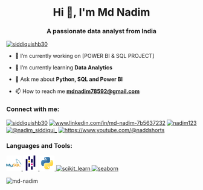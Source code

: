 <h1 align="center">Hi 👋, I'm Md Nadim</h1>
<h3 align="center">A passionate data analyst from India</h3>

<p align="left"> <a href="https://twitter.com/siddiquishb30" target="blank"><img src="https://img.shields.io/twitter/follow/siddiquishb30?logo=twitter&style=for-the-badge" alt="siddiquishb30" /></a> </p>

- 🔭 I’m currently working on [POWER BI & SQL PROJECT]

- 🌱 I’m currently learning **Data Analytics**

- 💬 Ask me about **Python, SQL and Power BI**

- 📫 How to reach me **mdnadim78592@gmail.com**

<h3 align="left">Connect with me:</h3>
<p align="left">
<a href="https://twitter.com/siddiquishb30" target="blank"><img align="center" src="https://raw.githubusercontent.com/rahuldkjain/github-profile-readme-generator/master/src/images/icons/Social/twitter.svg" alt="siddiquishb30" height="30" width="40" /></a>
<a href="https://linkedin.com/in/www.linkedin.com/in/md-nadim-7b5637232" target="blank"><img align="center" src="https://raw.githubusercontent.com/rahuldkjain/github-profile-readme-generator/master/src/images/icons/Social/linked-in-alt.svg" alt="www.linkedin.com/in/md-nadim-7b5637232" height="30" width="40" /></a>
<a href="https://kaggle.com/nadim123" target="blank"><img align="center" src="https://raw.githubusercontent.com/rahuldkjain/github-profile-readme-generator/master/src/images/icons/Social/kaggle.svg" alt="nadim123" height="30" width="40" /></a>
<a href="https://instagram.com/@nadim_siddiqui_" target="blank"><img align="center" src="https://raw.githubusercontent.com/rahuldkjain/github-profile-readme-generator/master/src/images/icons/Social/instagram.svg" alt="@nadim_siddiqui_" height="30" width="40" /></a>
<a href="https://www.youtube.com/c/https://www.youtube.com/@naddshorts" target="blank"><img align="center" src="https://raw.githubusercontent.com/rahuldkjain/github-profile-readme-generator/master/src/images/icons/Social/youtube.svg" alt="https://www.youtube.com/@naddshorts" height="30" width="40" /></a>
</p>

<h3 align="left">Languages and Tools:</h3>
<p align="left"> <a href="https://www.mysql.com/" target="_blank" rel="noreferrer"> <img src="https://raw.githubusercontent.com/devicons/devicon/master/icons/mysql/mysql-original-wordmark.svg" alt="mysql" width="40" height="40"/> </a> <a href="https://pandas.pydata.org/" target="_blank" rel="noreferrer"> <img src="https://raw.githubusercontent.com/devicons/devicon/2ae2a900d2f041da66e950e4d48052658d850630/icons/pandas/pandas-original.svg" alt="pandas" width="40" height="40"/> </a> <a href="https://www.python.org" target="_blank" rel="noreferrer"> <img src="https://raw.githubusercontent.com/devicons/devicon/master/icons/python/python-original.svg" alt="python" width="40" height="40"/> </a> <a href="https://scikit-learn.org/" target="_blank" rel="noreferrer"> <img src="https://upload.wikimedia.org/wikipedia/commons/0/05/Scikit_learn_logo_small.svg" alt="scikit_learn" width="40" height="40"/> </a> <a href="https://seaborn.pydata.org/" target="_blank" rel="noreferrer"> <img src="https://seaborn.pydata.org/_images/logo-mark-lightbg.svg" alt="seaborn" width="40" height="40"/> </a> </p>

<p><img align="center" src="https://github-readme-stats.vercel.app/api/top-langs?username=md-nadim&show_icons=true&locale=en&layout=compact" alt="md-nadim" /></p>
